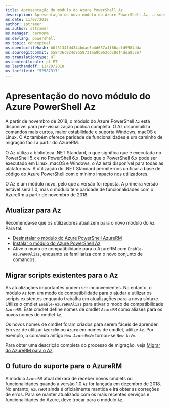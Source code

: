 ```yaml
---
title: Apresentação do módulo do Azure PowerShell Az
description: Apresentação do novo módulo do Azure PowerShell Az, a substituição do módulo AzureRM.
ms.date: 11/07/2018
author: sptramer
ms.author: sttramer
ms.manager: carmonm
ms.devlang: powershell
ms.topic: conceptual
ms.openlocfilehash: b0f31341d4344bdac5b4d657a1f66acfd9984dda
ms.sourcegitcommit: 558436c824d9b59731aa9b963cdc8df4dea932e7
ms.translationtype: HT
ms.contentlocale: pt-PT
ms.lasthandoff: 11/29/2018
ms.locfileid: "52587317"
---
```

# <a name="introducing-the-new-azure-powershell-az-module"></a>Apresentação do novo módulo do Azure PowerShell Az

A partir de novembro de 2018, o módulo do Azure PowerShell `Az` está disponível para pré-visualização pública completa.
O Az disponibiliza comandos mais curtos, maior estabilidade e suporta Windows, macOS e Linux. O Az também oferece paridade de funcionalidades e um caminho de migração fácil a partir do AzureRM.

O Az utiliza a biblioteca .NET Standard, o que significa que é executada no PowerShell 5.x e no PowerShell 6.x.
Dado que o PowerShell 6.x pode ser executado em Linux, macOS e Windows, o Az está disponível para todas as plataformas.
A utilização do .NET Standard permite-nos unificar a base de código do Azure PowerShell com o mínimo impacto nos utilizadores.

O Az é um módulo novo, pelo que a versão foi reposta. A primeira versão estável será 1.0, mas o módulo tem paridade de funcionalidades com o AzureRm a partir de novembro de 2018.

## <a name="upgrade-to-az"></a>Atualizar para Az

Recomenda-se que os utilizadores atualizem para o novo módulo do `Az`. Para tal:

* [Desinstalar o módulo do Azure PowerShell AzureRM](/powershell/azure/uninstall-azurerm-ps)
* [Instalar o módulo do Azure PowerShell Az](/powershell/azure/install-az-ps)
* Ative o modo de compatibilidade para o AzureRM com `Enable-AzureRMAlias`, enquanto se familiariza com o novo conjunto de comandos.

## <a name="migrate-existing-scripts-to-az"></a>Migrar scripts existentes para o Az

As atualizações importantes podem ser inconvenientes. No entanto, o módulo `Az` tem um modo de compatibilidade para o ajudar a utilizar os scripts existentes enquanto trabalha em atualizações para a nova sintaxe. Utilize o cmdlet `Enable-AzureRmAlias` para ativar o modo de compatibilidade `AzureRM`. Este cmdlet define nomes de cmdlet `AzureRM` como aliases para os novos nomes de cmdlet `Az`.

Os novos nomes de cmdlet foram criados para serem fáceis de aprender. Em vez de utilizar `AzureRm` ou `Azure` em nomes de cmdlet, utilize `Az`. Por exemplo, o comando antigo `New-AzureRmVm` tornou-se `New-AzVm`.

Para obter uma descrição completa do processo de migração, veja [Migrar do AzureRM para o Az](migrate-from-azurerm-to-az.md).

## <a name="the-future-of-support-for-azurerm"></a>O futuro do suporte para o AzureRM

A módulo `AzureRM` atual deixará de receber novos cmdlets ou funcionalidades quando a versão 1.0 `Az` for lançada em dezembro de 2018. No entanto, `AzureRM` ainda é oficialmente mantida e irá obter as correções de erros. Para se manter atualizado com os mais recentes serviços e funcionalidades do Azure, deve trocar para o módulo `Az`.